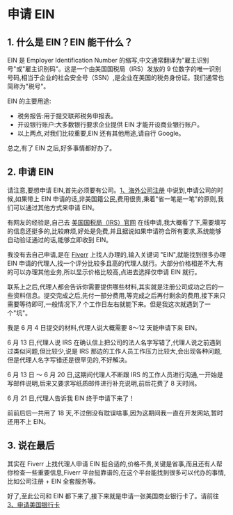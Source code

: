 # 申请 EIN

## 1. 什么是 EIN？EIN 能干什么？

EIN 是 Employer Identification Number 的缩写,中文通常翻译为"雇主识别号"或"雇主识别码"。这是一个由美国国税局（IRS）发放的 9 位数字的唯一识别号码,相当于企业的社会安全号（SSN）,是企业在美国的税务身份证。我们通常也简称为"税号"。

EIN 的主要用途:

- 税务报告:用于提交联邦税务申报表。
- 开设银行账户:大多数银行要求企业提供 EIN 才能开设商业银行账户。
- 以上两点,对我们比较重要,EIN 还有其他用途,请自行 Google。

总之,有了 EIN 之后,好多事情都好办了。

## 2. 申请 EIN

请注意,要想申请 EIN,首先必须要有公司。[1、海外公司注册](./1、海外公司注册.md) 中说到,申请公司的时候,如果带上 EIN 申请的话,非美国籍公民,费用很贵,秉着"省一笔是一笔"的原则,我们可以通过其他方式来申请 EIN。

有网友的经验是,自己去 [美国国税局（IRS）官网](https://www.irs.gov/zh-hant/businesses/small-businesses-self-employed/apply-for-an-employer-identification-number-ein-online) 在线申请,我大概看了下,需要填写的信息还挺多的,比较麻烦,好处是免费,并且据说如果申请符合所有要求,系统能够自动验证通过的话,能够立即收到 EIN。

我没有去自己申请,是在 [Fiverr](https://www.fiverr.com/) 上找人办理的,输入关键词 "EIN",就能找到很多办理 EIN 申请的代理人,找一个评分比较多且高的代理人就行。大部分价格相差不大,有的可以办理其他业务,所以显示价格比较高,点进去选择仅申请 EIN 就行。

联系上之后,代理人都会告诉你需要提供哪些材料,其实就是注册公司成功之后的一些资料信息。提交完成之后,先付一部分费用,等完成之后再付剩余的费用,接下来只需要等待即可,一般情况下,7 个工作日左右就能下来。但是我这次就遇到了一个"坑"。

我是 6 月 4 日提交的材料,代理人说大概需要 8～12 天能申请下来 EIN。

6 月 13 日,代理人说 IRS 在确认信上把公司的法人名字写错了,代理人说之前遇到过类似问题,但比较少,说是 IRS 那边的工作人员工作压力比较大,会出现各种问题,但是代理人名字写错还是很罕见的,不好解决。

6 月 13 日 ～ 6 月 20 日,这期间代理人不断跟 IRS 的工作人员进行沟通,一开始是写邮件说明,后来又要求写纸质邮件进行补充说明,前后花费了 8 天时间。

6 月 21 日,代理人告诉我 EIN 终于申请下来了！

前前后后一共用了 18 天,不过倒没有耽误啥事,因为这期间我一直在开发网站,暂时还用不上 EIN。

## 3. 说在最后

其实在 Fiverr 上找代理人申请 EIN 挺合适的,价格不贵,关键是省事,而且还有人帮你检查一些重要信息,Fiverr 平台挺靠谱的,在这个平台能找到很多可以代办的事情,比如公司注册 + EIN 全套服务等。

好了,至此公司和 EIN 都下来了,接下来就是申请一张美国商业银行卡了。请前往 [3、申请美国银行卡](./3、申请美国银行卡.md)
